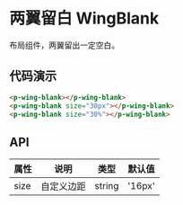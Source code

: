 # 两翼留白 WingBlank

布局组件，两翼留出一定空白。

## 代码演示

```html
<p-wing-blank></p-wing-blank>
<p-wing-blank size="30px"></p-wing-blank>
<p-wing-blank size="30%"></p-wing-blank>
```

## API

| 属性 | 说明 | 类型 | 默认值 |
| --- | --- | --- | --- |
| size | 自定义边距 | string | '16px' |
